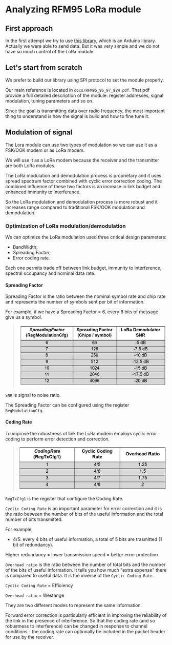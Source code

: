 
# Analyzing RFM95 LoRa module

## First approach
In the first attempt we try to use [this library](https://github.com/sandeepmistry/arduino-LoRa), which is an Arduino library. Actually we were able to send data. But it was very simple and we do not have so much control of the LoRa module. 


## Let's start from scratch
We prefer to build our library using SPI protocol to set the module properly.

Our main reference is located in ```docs/RFM95_96_97_98W.pdf```. That pdf provide a full detailed description of the module: register addresses, signal modulation, tuning parameters and so on.

Since the goal is transmitting data over radio frequency, the most important thing to understand is how the signal is build and how to fine tune it.

## Modulation of signal
The Lora module can use two types of modulation so we can use it as a FSK/OOK modem or as LoRa modem.

We will use it as a LoRa modem because the receiver and the transmitter are both LoRa modules.

The LoRa modulation and demodulation process is proprietary and it uses spread spectrum factor combined with cyclic error correction coding. The combined influence of these two factors is an increase in link budget and enhanced immunity to interference.

So the LoRa modulation and demodulation process is more robust and it increases range compared to traditional FSK/OOK modulation and demodulation.

### Optimization of LoRa modulation/demodulation
We can optimize the LoRa modulation used three critical design parameters:

* BandWidth;
* Spreading Factor;
* Error coding rate.

Each one permits trade off between link budget, immunity to interference, spectral occupancy and nominal data rate.

#### Spreading Factor
Spreading Factor is the ratio between the nominal symbol rate and chip rate and represents the number of symbols sent per bit of information.

For example, if we have a Spreading Factor = 6, every 6 bits of message give us a symbol.

>![Spreading Factor range table](https://github.com/ApexCorse/ephoros/blob/readme/LoRa/images/SpreadingFactor.PNG)

``SNR`` is signal to noise ratio.

The Spreading Factor can be configured using the register ``RegModulationCfg``.

#### Coding Rate
To improve the robustness of link the LoRa modem employs cyclic error coding to perform error detection and correction.

>![Cyclic Coding Overhead table](https://github.com/ApexCorse/ephoros/blob/readme/LoRa/images/CyclicCodingOverhead.PNG)

``RegTxCfg1`` is the register that configure the Coding Rate.

``Cyclic Coding Rate`` is an important parameter for error correction and it is the ratio between the number of bits of the useful information and the total number of bits transmitted.

For example: 
* 4/5: every 4 bits of useful information, a total of 5 bits are trasmitted (1 bit of redundancy).

Higher redundancy = lower transmission speed = better error protection

``Overhead ratio`` is the ratio between the number of total bits and the number of the bits of useful information. It tells you how much "extra expense" there is compared to useful data. It is the inverse of the `Cyclic Coding Rate`.

`Cyclic Coding Rate` = Efficiency

`Overhead ratio` = Westange

They are two different modes to represent the same information.

Forward error correction is particularly efficient in improving the reliability of the link in the presence of interference. So that
the coding rate (and so robustness to interference) can be changed in response to channel conditions - the coding rate can
optionally be included in the packet header for use by the receiver.










